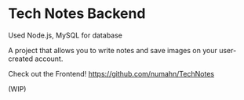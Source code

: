 # Tech Notes Backend
Used Node.js, MySQL for database

A project that allows you to write notes and save images on your user-created account.

Check out the Frontend!
https://github.com/numahn/TechNotes

(WIP)
